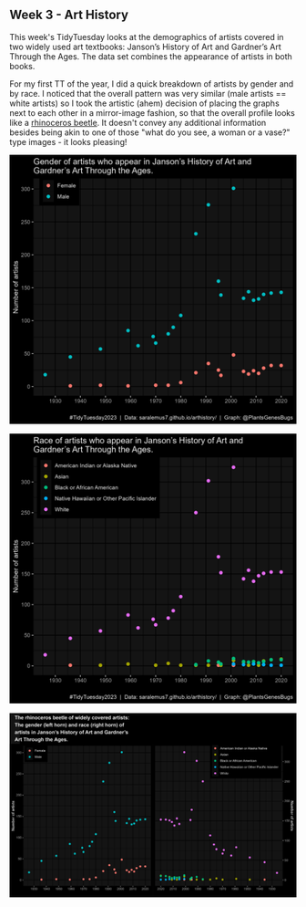 ## Week 3 - Art History

This week's TidyTuesday looks at the demographics of artists covered in two widely used art textbooks: Janson’s History of Art and Gardner’s Art Through the Ages. The data set combines the appearance of artists in both books. 

For my first TT of the year, I did a quick breakdown of artists by gender and by race. I noticed that the overall pattern was very similar (male artists == white artists) so I took the artistic (ahem) decision of placing the graphs next to each other in a mirror-image fashion, so that the overall profile looks like a [rhinoceros beetle](https://en.wikipedia.org/wiki/Dynastinae). It doesn't convey any additional information besides being akin to one of those "what do you see, a woman or a vase?" type images - it looks pleasing!

![Image of a scatterplot graph showing the number of male and female artists in art text books between 1920 and 2020.Males always outnumber females. There is a large spike in male representation between 1985 and 2000 which creates an arc. This then drops back down to lower values. Female artist numbers steadily increase over time.](https://github.com/PlantsGenesBugs/TidyTuesday/blob/main/2023/week%203%20-%20artist%20demographics/genderArt.png)

![Image of a scatterplot graph showing the number of artists from different races in art text books between 1920 and 2020. White artists always outnumber all other races. There is a large spike in white representation between 1985 and 2000 which creates an arc. This then drops back down to lower values. Other races never count for more than 25 appearances in these textbooks in any year. The highest number of appearances for white artists is about 325 in 2002 or thereabouts.](https://github.com/PlantsGenesBugs/TidyTuesday/blob/main/2023/week%203%20-%20artist%20demographics/raceArt.png)

![A combined graph showing the two graphs together, but with the race plot inverted so that it runs in reverse chronological order. The two arcs created by the graphs looks like the antlers of a rhinoceros beetle.](https://github.com/PlantsGenesBugs/TidyTuesday/blob/main/2023/week%203%20-%20artist%20demographics/beetleArt2.png)
